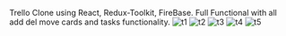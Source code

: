 Trello Clone using React, Redux-Toolkit, FireBase.
Full Functional with all add del move cards and tasks functionality.
![t1](https://user-images.githubusercontent.com/121855785/229700495-5e202809-c061-46ca-b557-c06515f42591.png)
![t2](https://user-images.githubusercontent.com/121855785/229700517-190b633e-2b2d-428a-a6a6-ad6f78d54ed0.png)
![t3](https://user-images.githubusercontent.com/121855785/229700531-fad3d01a-2f98-4be6-8012-64002bb8f33d.png)
![t4](https://user-images.githubusercontent.com/121855785/229700558-ae10edec-b0be-4a34-a512-0b1612d36d95.png)
![t5](https://user-images.githubusercontent.com/121855785/229700574-873158ad-14a1-4aaa-b72c-da1cac858a50.png)
